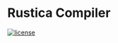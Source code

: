 # Rustica Compiler

[![license](https://img.shields.io/badge/license-MulanPSL--2.0-success?logo=opensourceinitiative&logoColor=white)](https://license.coscl.org.cn/MulanPSL2)